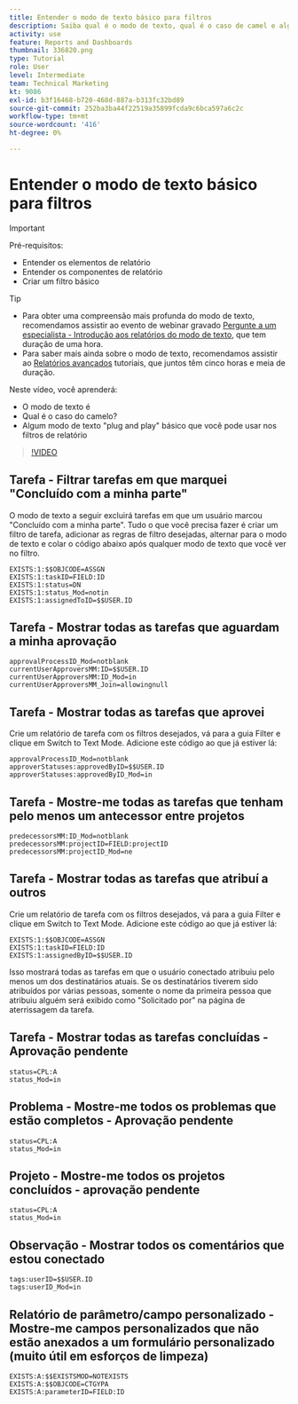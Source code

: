 ```yaml
---
title: Entender o modo de texto básico para filtros
description: Saiba qual é o modo de texto, qual é o caso de camel e algum modo de texto "plug and play" básico que você pode usar nos filtros de relatório no Workfront.
activity: use
feature: Reports and Dashboards
thumbnail: 336820.png
type: Tutorial
role: User
level: Intermediate
team: Technical Marketing
kt: 9086
exl-id: b3f16468-b720-468d-887a-b313fc32bd89
source-git-commit: 252ba3ba44f22519a35899fcda9c6bca597a6c2c
workflow-type: tm+mt
source-wordcount: '416'
ht-degree: 0%

---
```


# Entender o modo de texto básico para filtros

>[!IMPORTANT]
>
>Pré-requisitos:
>
>* Entender os elementos de relatório
>* Entender os componentes de relatório
>* Criar um filtro básico


>[!TIP]
>
>* Para obter uma compreensão mais profunda do modo de texto, recomendamos assistir ao evento de webinar gravado [Pergunte a um especialista - Introdução aos relatórios do modo de texto](https://experienceleague.adobe.com/docs/workfront-events/events/reporting-and-dashboards/introduction-to-text-mode-reporting.html?lang=en), que tem duração de uma hora.
>* Para saber mais ainda sobre o modo de texto, recomendamos assistir ao [Relatórios avançados](https://experienceleague.adobe.com/docs/workfront-learn/tutorials-workfront/reporting/advanced-reporting/welcome-to-advanced-reporting.html?lang=en) tutoriais, que juntos têm cinco horas e meia de duração.



Neste vídeo, você aprenderá:

* O modo de texto é
* Qual é o caso do camelo?
* Algum modo de texto &quot;plug and play&quot; básico que você pode usar nos filtros de relatório

>[!VIDEO](https://video.tv.adobe.com/v/336820/?quality=12)


## Tarefa - Filtrar tarefas em que marquei &quot;Concluído com a minha parte&quot;

O modo de texto a seguir excluirá tarefas em que um usuário marcou &quot;Concluído com a minha parte&quot;. Tudo o que você precisa fazer é criar um filtro de tarefa, adicionar as regras de filtro desejadas, alternar para o modo de texto e colar o código abaixo após qualquer modo de texto que você ver no filtro.

```
EXISTS:1:$$OBJCODE=ASSGN  
EXISTS:1:taskID=FIELD:ID  
EXISTS:1:status=DN  
EXISTS:1:status_Mod=notin  
EXISTS:1:assignedToID=$$USER.ID 
```

## Tarefa - Mostrar todas as tarefas que aguardam a minha aprovação

```
approvalProcessID_Mod=notblank
currentUserApproversMM:ID=$$USER.ID
currentUserApproversMM:ID_Mod=in
currentUserApproversMM_Join=allowingnull
```

## Tarefa - Mostrar todas as tarefas que aprovei

Crie um relatório de tarefa com os filtros desejados, vá para a guia Filter e clique em Switch to Text Mode. Adicione este código ao que já estiver lá:

```
approvalProcessID_Mod=notblank
approverStatuses:approvedByID=$$USER.ID
approverStatuses:approvedByID_Mod=in
```

## Tarefa - Mostre-me todas as tarefas que tenham pelo menos um antecessor entre projetos

```
predecessorsMM:ID_Mod=notblank
predecessorsMM:projectID=FIELD:projectID
predecessorsMM:projectID_Mod=ne
```

## Tarefa - Mostrar todas as tarefas que atribuí a outros

Crie um relatório de tarefa com os filtros desejados, vá para a guia Filter e clique em Switch to Text Mode. Adicione este código ao que já estiver lá:

```
EXISTS:1:$$OBJCODE=ASSGN
EXISTS:1:taskID=FIELD:ID
EXISTS:1:assignedByID=$$USER.ID
```

Isso mostrará todas as tarefas em que o usuário conectado atribuiu pelo menos um dos destinatários atuais. Se os destinatários tiverem sido atribuídos por várias pessoas, somente o nome da primeira pessoa que atribuiu alguém será exibido como &quot;Solicitado por&quot; na página de aterrissagem da tarefa.

## Tarefa - Mostrar todas as tarefas concluídas - Aprovação pendente

```
status=CPL:A
status_Mod=in
```


## Problema - Mostre-me todos os problemas que estão completos - Aprovação pendente

```
status=CPL:A
status_Mod=in
```


## Projeto - Mostre-me todos os projetos concluídos - aprovação pendente

```
status=CPL:A
status_Mod=in
```


## Observação - Mostrar todos os comentários que estou conectado

```
tags:userID=$$USER.ID
tags:userID_Mod=in
```


## Relatório de parâmetro/campo personalizado - Mostre-me campos personalizados que não estão anexados a um formulário personalizado (muito útil em esforços de limpeza)

```
EXISTS:A:$$EXISTSMOD=NOTEXISTS
EXISTS:A:$$OBJCODE=CTGYPA
EXISTS:A:parameterID=FIELD:ID
```
